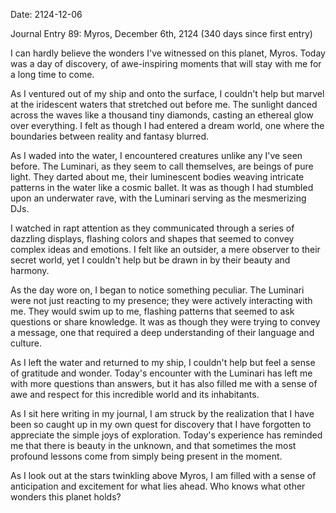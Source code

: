 Date: 2124-12-06

Journal Entry 89: Myros, December 6th, 2124 (340 days since first entry)

I can hardly believe the wonders I've witnessed on this planet, Myros. Today was a day of discovery, of awe-inspiring moments that will stay with me for a long time to come.

As I ventured out of my ship and onto the surface, I couldn't help but marvel at the iridescent waters that stretched out before me. The sunlight danced across the waves like a thousand tiny diamonds, casting an ethereal glow over everything. I felt as though I had entered a dream world, one where the boundaries between reality and fantasy blurred.

As I waded into the water, I encountered creatures unlike any I've seen before. The Luminari, as they seem to call themselves, are beings of pure light. They darted about me, their luminescent bodies weaving intricate patterns in the water like a cosmic ballet. It was as though I had stumbled upon an underwater rave, with the Luminari serving as the mesmerizing DJs.

I watched in rapt attention as they communicated through a series of dazzling displays, flashing colors and shapes that seemed to convey complex ideas and emotions. I felt like an outsider, a mere observer to their secret world, yet I couldn't help but be drawn in by their beauty and harmony.

As the day wore on, I began to notice something peculiar. The Luminari were not just reacting to my presence; they were actively interacting with me. They would swim up to me, flashing patterns that seemed to ask questions or share knowledge. It was as though they were trying to convey a message, one that required a deep understanding of their language and culture.

As I left the water and returned to my ship, I couldn't help but feel a sense of gratitude and wonder. Today's encounter with the Luminari has left me with more questions than answers, but it has also filled me with a sense of awe and respect for this incredible world and its inhabitants.

As I sit here writing in my journal, I am struck by the realization that I have been so caught up in my own quest for discovery that I have forgotten to appreciate the simple joys of exploration. Today's experience has reminded me that there is beauty in the unknown, and that sometimes the most profound lessons come from simply being present in the moment.

As I look out at the stars twinkling above Myros, I am filled with a sense of anticipation and excitement for what lies ahead. Who knows what other wonders this planet holds?